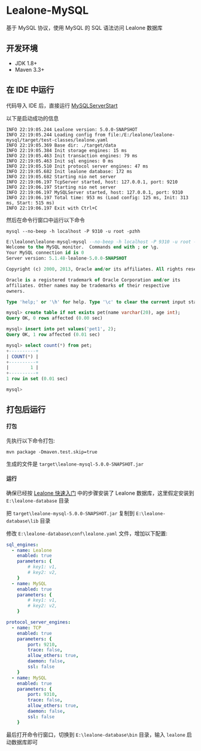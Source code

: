 # Lealone-MySQL

基于 MySQL 协议，使用 MySQL 的 SQL 语法访问 Lealone 数据库



## 开发环境

* JDK 1.8+
* Maven 3.3+
 


## 在 IDE 中运行

代码导入 IDE 后，直接运行 [MySQLServerStart](https://github.com/lealone/Lealone-xSQL/blob/main/lealone-mysql/src/test/java/org/lealone/xsql/mysql/test/MySQLServerStart.java) 

以下是启动成功的信息
```
INFO 22:19:05.244 Lealone version: 5.0.0-SNAPSHOT
INFO 22:19:05.244 Loading config from file:/E:/lealone/lealone-mysql/target/test-classes/lealone.yaml
INFO 22:19:05.369 Base dir: ./target/data
INFO 22:19:05.384 Init storage engines: 15 ms
INFO 22:19:05.463 Init transaction engines: 79 ms
INFO 22:19:05.463 Init sql engines: 0 ms
INFO 22:19:05.510 Init protocol server engines: 47 ms
INFO 22:19:05.682 Init lealone database: 172 ms
INFO 22:19:05.682 Starting nio net server
INFO 22:19:06.197 TcpServer started, host: 127.0.0.1, port: 9210
INFO 22:19:06.197 Starting nio net server
INFO 22:19:06.197 MySQLServer started, host: 127.0.0.1, port: 9310
INFO 22:19:06.197 Total time: 953 ms (Load config: 125 ms, Init: 313 ms, Start: 515 ms)
INFO 22:19:06.197 Exit with Ctrl+C
```

然后在命令行窗口中运行以下命令

`mysql --no-beep -h localhost -P 9310 -u root -pzhh`


```sql
E:\lealone\lealone-mysql>mysql --no-beep -h localhost -P 9310 -u root -pzhh
Welcome to the MySQL monitor.  Commands end with ; or \g.
Your MySQL connection id is 0
Server version: 5.1.48-lealone-5.0.0-SNAPSHOT

Copyright (c) 2000, 2013, Oracle and/or its affiliates. All rights reserved.

Oracle is a registered trademark of Oracle Corporation and/or its
affiliates. Other names may be trademarks of their respective
owners.

Type 'help;' or '\h' for help. Type '\c' to clear the current input statement.

mysql> create table if not exists pet(name varchar(20), age int);
Query OK, 0 rows affected (0.00 sec)

mysql> insert into pet values('pet1', 2);
Query OK, 1 row affected (0.01 sec)

mysql> select count(*) from pet;
+----------+
| COUNT(*) |
+----------+
|        1 |
+----------+
1 row in set (0.01 sec)

mysql>
```


## 打包后运行

#### 打包

先执行以下命令打包:

`mvn package -Dmaven.test.skip=true`

生成的文件是 `target\lealone-mysql-5.0.0-SNAPSHOT.jar`


#### 运行

确保已经按 [Lealone 快速入门](https://github.com/lealone/Lealone-Docs/blob/master/%E5%BA%94%E7%94%A8%E6%96%87%E6%A1%A3/%E7%94%A8%E6%88%B7%E6%96%87%E6%A1%A3.md) 中的步骤安装了 Lealone 数据库，这里假定安装到 `E:\lealone-database` 目录

把 `target\lealone-mysql-5.0.0-SNAPSHOT.jar` 复制到 `E:\lealone-database\lib` 目录

修改 `E:\lealone-database\conf\lealone.yaml` 文件，增加以下配置:

```yaml
sql_engines:
  - name: Lealone
    enabled: true
    parameters: {
        # key1: v1,
        # key2: v2,
    }
  - name: MySQL
    enabled: true
    parameters: {
        # key1: v1,
        # key2: v2,
    }

protocol_server_engines:
  - name: TCP
    enabled: true
    parameters: {
        port: 9210,
        trace: false,
        allow_others: true,
        daemon: false,
        ssl: false
    }
  - name: MySQL
    enabled: true
    parameters: {
        port: 9310,
        trace: false,
        allow_others: true,
        daemon: false,
        ssl: false
    }
```
 

最后打开命令行窗口，切换到 `E:\lealone-database\bin` 目录，输入 `lealone` 启动数据库即可
